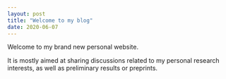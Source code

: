 ```yaml
---
layout: post
title: "Welcome to my blog"
date: 2020-06-07
---
```

Welcome to my brand new personal website. 

It is mostly aimed at sharing discussions related to my personal research interests, as well as preliminary results or preprints.
